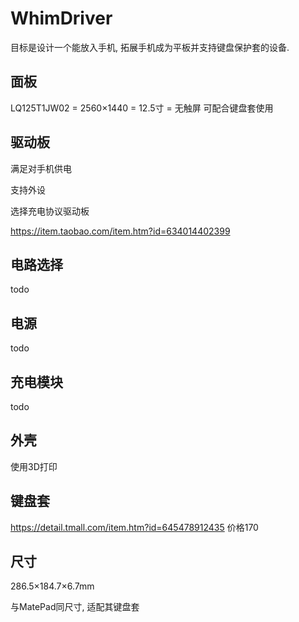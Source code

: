 # WhimDriver

目标是设计一个能放入手机, 拓展手机成为平板并支持键盘保护套的设备.

## 面板

LQ125T1JW02 = 2560×1440 = 12.5寸 = 无触屏 可配合键盘套使用

## 驱动板

满足对手机供电

支持外设

选择充电协议驱动板

https://item.taobao.com/item.htm?id=634014402399

## 电路选择

todo

## 电源

todo

## 充电模块

todo

## 外壳

使用3D打印

## 键盘套

https://detail.tmall.com/item.htm?id=645478912435 价格170

## 尺寸

286.5×184.7×6.7mm

与MatePad同尺寸, 适配其键盘套
